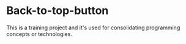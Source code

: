 # Back-to-top-button

This is a training project and it's used for consolidating programming concepts or technologies.

